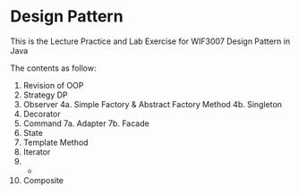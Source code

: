 # Design Pattern

This is the Lecture Practice and Lab Exercise for WIF3007 Design Pattern in Java

The contents as follow:

1. Revision of OOP
2. Strategy DP
3. Observer
4a. Simple Factory & Abstract Factory Method
4b. Singleton
5. Decorator
6. Command
7a. Adapter
7b. Facade
8. State
9. Template Method
10. Iterator
11. -
12. Composite